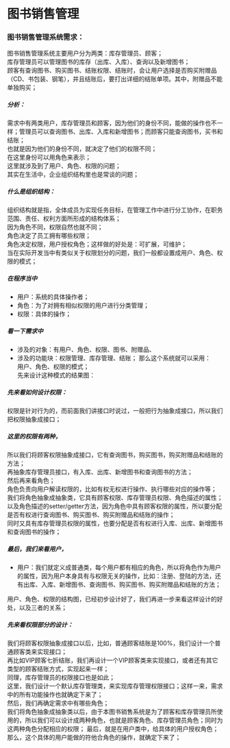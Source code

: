 # 图书销售管理
### 图书销售管理系统需求：
图书销售管理系统主要用户分为两类：库存管理员、顾客；   
库存管理员可以管理图书的库存（出库、入库）、查询以及新增图书；    
顾客有查询图书、购买图书、结账权限、结账时，会让用户选择是否购买附赠品（CD、书包装、钢笔），并且结账后，要打出详细的结账单项。其中，附赠品不能单独购买；   
##### 分析：
需求中有两类用户，库存管理员和顾客，因为他们的身份不同，能做的操作也不一样；管理员可以查询图书、出库、入库和新增图书；而顾客只能查询图书，买书和结账；   
也就是因为他们的身份不同，就决定了他们的权限不同；   
在这里身份可以用角色来表示；     
这里就涉及到了用户、角色、权限的问题；   
其实在生活中，企业组织结构里也是常谈的问题；   
##### 什么是组织结构：
组织结构就是指，全体成员为实现任务目标，在管理工作中进行分工协作，在职务范围、责任、权利方面所形成的结构体系；  
因为角色不同，权限自然也就不同；   
角色决定了员工拥有哪些权限；    
角色决定权限，用户授权角色；这样做的好处是：可扩展，可维护；    
当在实际开发当中有类似关于权限划分的问题，我们一般都设置成用户、角色、权限的模式；   
##### 在程序当中
- 用户：系统的具体操作者；
- 角色：为了对拥有相似权限的用户进行分类管理；
- 权限：具体的操作；

##### 看一下需求中
- 涉及的对象：有用户、角色、权限、图书、附赠品、
- 涉及的功能块：权限管理、库存管理、结账；
那么这个系统就可以采用：   
用户、角色、权限的模式；   
先来设计这种模式的结果图：   
##### 先来看如何设计权限： 
权限是针对行为的，而前面我们讲接口时说过，一般把行为抽象成接口，所以我们把权限抽象成接口；    
##### 这里的权限有两种，   
所以我们将顾客权限抽象成接口，它有查询图书，购买图书，购买附赠品和结账的方法；   
再抽象库存管理员接口，有入库、出库、新增图书和查询图书的方法；    
然后再来看角色；    
角色负责向用户解读权限的，比如有权无权进行操作、执行哪些对应的操作等；   
我们将角色抽象成抽象类，它具有顾客权限、库存管理员权限、角色描述的属性；以及角色描述的setter/getter方法，因为角色中具有顾客权限的属性，所以要分配是否有权进行查询图书、购买图书、购买附赠品和结账的操作；   
同时又具有库存管理员权限的属性，也要分配是否有权进行入库、出库、新增图书和查询图书的操作；    
##### 最后，我们来看用户，
- 用户：我们就定义成普通类，每个用户都有相应的角色，所以将角色作为用户的属性，因为用户本身具有与权限无关的操作，比如：注册、登陆的方法，还有出库、入库、新增图书、查询图书、购买图书、购买附赠品和结账的方法；

用户、角色、权限的结构图，已经初步设计好了，我们再进一步来看这样设计的好处，以及三者的关系；
##### 先来看权限部分的设计：
我们将顾客权限抽象成接口以后，比如，普通顾客结账是100%，我们设计一个普通顾客类来实现接口；   
再比如VIP顾客七折结账，我们再设计一个VIP顾客类来实现接口，或者还有其它类型的顾客结账方式，实现起来一样；  
同理，库存管理员的权限接口也是如此；   
这里，我们设计一个默认库存管理类，来实现库存管理权限接口；这样一来，需求中的所有功能操作也就确定下来了；   
然后，我们再确定需求中有哪些角色；   
我们将角色抽象成抽象类以后，由于本图书销售系统是为了顾客和库存管理员所使用的，所以我们可以设计成两种角色，也就是顾客角色、库存管理员角色；同时为这两种角色分配相应的权限；
最后，就是在用户类中，给具体的用户授权角色；   
那么，这个具体的用户能做的符他合角色的操作，就确定下来了；   



